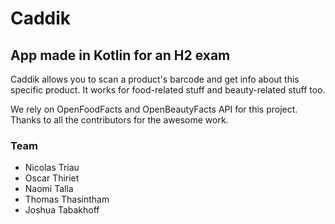 # Caddik
## App made in Kotlin for an H2 exam

Caddik allows you to scan a product's barcode and get info about this specific product. It works for food-related stuff and beauty-related stuff too.

We rely on OpenFoodFacts and OpenBeautyFacts API for this project. Thanks to all the contributors for the awesome work.

### Team

- Nicolas Triau
- Oscar Thiriet
- Naomi Talla
- Thomas Thasintham
- Joshua Tabakhoff